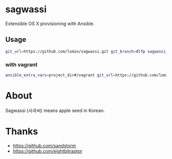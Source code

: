 # sagwassi
Extensible OS X provisioning with Ansible.

## Usage ##

```bash
git_url=https://github.com/lomin/sagwassi.git git_branch=dlfp sagwassi_reinstall=true bash <(curl -s https://raw.githubusercontent.com/lomin/sagwassi/master/sagwassi)
```

### with vagrant ###
```bash
ansible_extra_vars=project_dir#/vagrant git_url=https://github.com/lomin/sagwassi.git git_branch=dlfp sagwassi_reinstall=true bash <(curl -s https://raw.githubusercontent.com/lomin/sagwassi/master/sagwassi)
```

# About

Sagwassi (사과씨) means apple seed in Korean.

# Thanks
* https://github.com/sandstorm
* https://github.com/eightbitraptor
